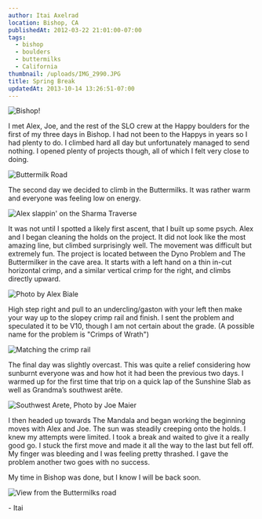 ```yaml
---
author: Itai Axelrad
location: Bishop, CA
publishedAt: 2012-03-22 21:01:00-07:00
tags:
  - bishop
  - boulders
  - buttermilks
  - California
thumbnail: /uploads/IMG_2990.JPG
title: Spring Break
updatedAt: 2013-10-14 13:26:51-07:00
---
```


![Bishop!](/uploads/IMG_2990.JPG)

I met Alex, Joe, and the rest of the SLO crew at the Happy boulders for the first of my three days in Bishop. I had not been to the Happys in years so I had plenty to do. I climbed hard all day but unfortunately managed to send nothing. I opened plenty of projects though, all of which I felt very close to doing.

![Buttermilk Road](/uploads/IMG_3065.JPG)

The second day we decided to climb in the Buttermilks. It was rather warm and everyone was feeling low on energy.

![Alex slappin' on the Sharma Traverse](/uploads/IMG_3038.jpg)

It was not until I spotted a likely first ascent, that I built up some psych. Alex and I began cleaning the holds on the project. It did not look like the most amazing line, but climbed surprisingly well. The movement was difficult but extremely fun. The project is located between the Dyno Problem and The Buttermilker in the cave area. It starts with a left hand on a thin in-cut horizontal crimp, and a similar vertical crimp for the right, and climbs directly upward.

![Photo by Alex Biale](/uploads/IMG_3014.jpg)

High step right and pull to an undercling/gaston with your left then make your way up to the slopey crimp rail and finish. I sent the problem and speculated it to be V10, though I am not certain about the grade. (A possible name for the problem is "Crimps of Wrath")

![Matching the crimp rail](/uploads/IMG_3019.jpg)

The final day was slightly overcast. This was quite a relief considering how sunburnt everyone was and how hot it had been the previous two days. I warmed up for the first time that trip on a quick lap of the Sunshine Slab as well as Grandma’s southwest arête.

![Southwest Arete, Photo by Joe Maier](/uploads/IMG_3073.JPG)

I then headed up towards The Mandala and began working the beginning moves with Alex and Joe. The sun was steadily creeping onto the holds. I knew my attempts were limited. I took a break and waited to give it a really good go. I stuck the first move and made it all the way to the last but fell off. My finger was bleeding and I was feeling pretty thrashed. I gave the problem another two goes with no success.

My time in Bishop was done, but I know I will be back soon.

![View from the Buttermilks road](/uploads/IMG_3086.JPG)

\- Itai
